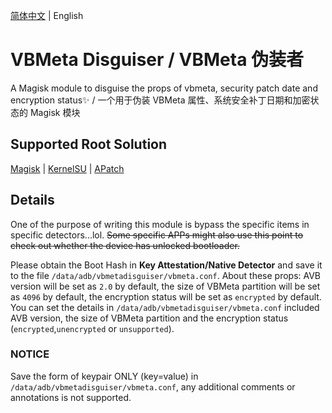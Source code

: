 [简体中文](README.md) | English

# VBMeta Disguiser / VBMeta 伪装者

A Magisk module to disguise the props of vbmeta, security patch date and encryption status✨ / 一个用于伪装 VBMeta 属性、系统安全补丁日期和加密状态的 Magisk 模块

## Supported Root Solution

[Magisk](https://github.com/topjohnwu/Magisk) | [KernelSU](https://github.com/tiann/KernelSU) | [APatch](https://github.com/bmax121/APatch)

## Details

One of the purpose of writing this module is bypass the specific items in specific detectors...lol.
~~Some specific APPs might also use this point to check out whether the device has unlocked bootloader.~~

Please obtain the Boot Hash in **Key Attestation/Native Detector** and save it to the file `/data/adb/vbmetadisguiser/vbmeta.conf`.
About these props: AVB version will be set as `2.0` by default, the size of VBMeta partition will be set as `4096` by default, the encryption status will be set as `encrypted` by default.
You can set the details in `/data/adb/vbmetadisguiser/vbmeta.conf` included AVB version, the size of VBMeta partition and the encryption status (`encrypted`,`unencrypted` or `unsupported`).

### NOTICE

Save the form of keypair ONLY (key=value) in `/data/adb/vbmetadisguiser/vbmeta.conf`, any additional comments or annotations is not supported.


